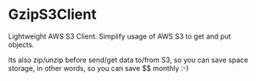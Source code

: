GzipS3Client
============

Lightweight AWS S3 Client. Simplify usage of AWS S3 to get and put objects.

Its also zip/unzip before send/get data to/from S3, so you can save space storage, in other words, so you can save $$ monthly :-)
